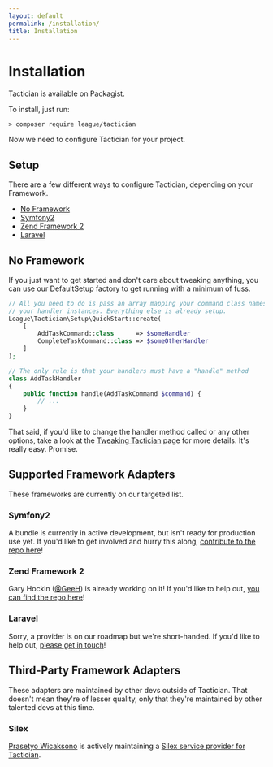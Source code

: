 ```yaml
---
layout: default
permalink: /installation/
title: Installation
---
```


# Installation

Tactician is available on Packagist.

To install, just run:

    > composer require league/tactician

Now we need to configure Tactician for your project.

## Setup
There are a few different ways to configure Tactician, depending on your Framework.

- [No Framework](#no-framework)
- [Symfony2](#symfony2)
- [Zend Framework 2](#zend-framework-2)
- [Laravel](#laravel)

## No Framework

If you just want to get started and don't care about tweaking anything, you can use our DefaultSetup factory to get running with a minimum of fuss.

~~~ php
// All you need to do is pass an array mapping your command class names to
// your handler instances. Everything else is already setup.
League\Tactician\Setup\QuickStart::create(
    [
        AddTaskCommand::class      => $someHandler
        CompleteTaskCommand::class => $someOtherHandler
    ]
);

// The only rule is that your handlers must have a "handle" method
class AddTaskHandler
{
    public function handle(AddTaskCommand $command) {
        // ...
    }
}
~~~

That said, if you'd like to change the handler method called or any other options, take a look at the [Tweaking Tactician](/tweaking-tactician) page for more details. It's really easy. Promise.

## Supported Framework Adapters
These frameworks are currently on our targeted list.

### Symfony2
A bundle is currently in active development, but isn't ready for production use yet. If you'd like to get involved and hurry this along, [contribute to the repo here](https://github.com/xtrasmal/TacticianBundle)!

### Zend Framework 2
Gary Hockin ([@GeeH](https://twitter.com/GeeH)) is already working on it! If you'd like to help out, [you can find the repo here](https://github.com/GeeH/TacticianModule)!

### Laravel
Sorry, a provider is on our roadmap but we're short-handed. If you'd like to help out, [please get in touch](https://github.com/thephpleague/tactician/issues)!

## Third-Party Framework Adapters
These adapters are maintained by other devs outside of Tactician. That doesn't mean they're of lesser quality, only that they're maintained by other talented devs at this time.

### Silex
[Prasetyo Wicaksono](https://github.com/Atriedes) is actively maintaining a [Silex service provider for Tactician](https://github.com/Atriedes/tactician-service-provider).
